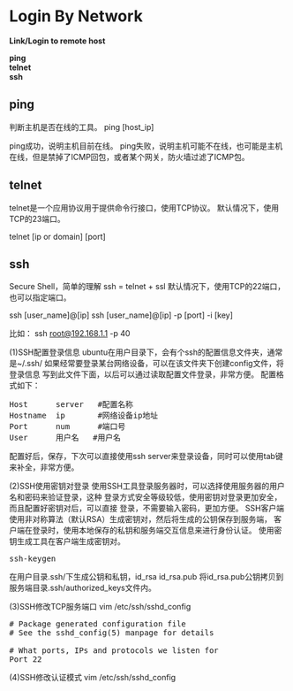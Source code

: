 # Login By Network

**Link/Login to remote host**  

**ping**  
**telnet**  
**ssh**  

## ping
判断主机是否在线的工具。
ping [host_ip]

ping成功，说明主机目前在线。
ping失败，说明主机可能不在线，也可能是主机在线，但是禁掉了ICMP回包，或者某个网关，防火墙过滤了ICMP包。


## telnet
telnet是一个应用协议用于提供命令行接口，使用TCP协议。
默认情况下，使用TCP的23端口。

telnet [ip or domain]  [port]

## ssh
Secure Shell，简单的理解 ssh = telnet + ssl
默认情况下，使用TCP的22端口，也可以指定端口。

ssh [user_name]@[ip]
ssh [user_name]@[ip] -p [port] -i [key]

比如：
ssh root@192.168.1.1 -p 40

(1)SSH配置登录信息
ubuntu在用户目录下，会有个ssh的配置信息文件夹，通常是~/.ssh/
如果经常要登录某台网络设备，可以在该文件夹下创建config文件，将登录信息
写到此文件下面，以后可以通过读取配置文件登录，非常方便。
配置格式如下：
<pre>
Host      server   #配置名称
Hostname  ip       #网络设备ip地址
Port      num      #端口号
User	  用户名   #用户名
</pre>
配置好后，保存，下次可以直接使用ssh  server来登录设备，同时可以使用tab键
来补全，非常方便。

(2)SSH使用密钥对登录
使用SSH工具登录服务器时，可以选择使用服务器的用户名和密码来验证登录，这种
登录方式安全等级较低，使用密钥对登录更加安全，而且配置好密钥对后，可以直接
登录，不需要输入密码，更加方便。
SSH客户端使用非对称算法（默认RSA）生成密钥对，然后将生成的公钥保存到服务端，
客户端在登录时，使用本地保存的私钥和服务端交互信息来进行身份认证。
使用密钥生成工具在客户端生成密钥对。
<pre>
ssh-keygen
</pre>
在用户目录.ssh/下生成公钥和私钥，id_rsa  id_rsa.pub
将id_rsa.pub公钥拷贝到服务端目录.ssh/authorized_keys文件内。

(3)SSH修改TCP服务端口
vim /etc/ssh/sshd_config
<pre>
# Package generated configuration file
# See the sshd_config(5) manpage for details

# What ports, IPs and protocols we listen for
Port 22
</pre>

(4)SSH修改认证模式
vim /etc/ssh/sshd_config
